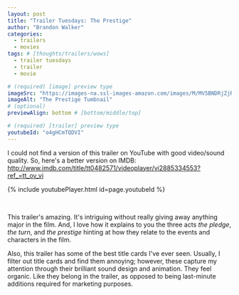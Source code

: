 ```yaml
---
layout: post
title: "Trailer Tuesdays: The Prestige"
author: "Brandon Walker"
categories:
  - trailers
  - movies
tags: # [thoughts/trailers/wows]
  - trailer tuesdays
  - trailer
  - movie

# (required) [image] preview type
imageSrc: "https://images-na.ssl-images-amazon.com/images/M/MV5BNDRjZjRiMTAtMjQ5My00MTBlLWJlMTMtZjg0NTFkMDU3NTIxL2ltYWdlL2ltYWdlXkEyXkFqcGdeQXVyNDAxOTExNTM@._V1_.jpg"
imageAlt: "The Prestige Tumbnail"
# (optional)
previewAlign: bottom # [bottom/middle/top]

# (required) [trailer] preview type
youtubeId: "o4gHCmTQDVI"
---
```


I could not find a version of this trailer on YouTube with good video/sound quality. So, here's a better version on IMDB: <a target="_blank" href="http://www.imdb.com/title/tt0482571/videoplayer/vi2885334553?ref_=tt_ov_vi">http://www.imdb.com/title/tt0482571/videoplayer/vi2885334553?ref_=tt_ov_vi</a>

{% include youtubePlayer.html id=page.youtubeId %}

<br>

This trailer's amazing. It's intriguing without really giving away anything major in the film. And, I love how it explains to you the three acts _the pledge_, _the turn_, and _the prestige_ hinting at how they relate to the events and characters in the film.

Also, this trailer has some of the best title cards I've ever seen. Usually, I filter out title cards and find them annoying; however, these capture my attention through their brilliant sound design and animation. They feel organic. Like they belong in the trailer, as opposed to being last-minute additions required for marketing purposes.